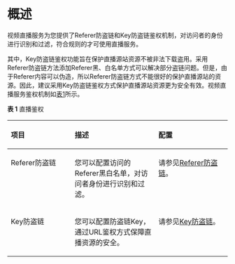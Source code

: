 # 概述<a name="live01000300"></a>

视频直播服务为您提供了Referer防盗链和Key防盗链鉴权机制，对访问者的身份进行识别和过滤，符合规则的才可使用直播服务。

其中，Key防盗链鉴权功能旨在保护直播源站资源不被非法下载盗用。采用Referer防盗链方法添加Referer黑、白名单方式可以解决部分盗链问题。但是，由于Referer内容可以伪造，所以Referer防盗链方式不能很好的保护直播源站的资源。因此，建议采用Key防盗链鉴权方式保护直播源站资源更为安全有效。视频直播服务鉴权机制如[表1](#table9669104317269)所示。

**表 1**  直播鉴权

<a name="table9669104317269"></a>
<table><thead align="left"><tr id="row866934315262"><th class="cellrowborder" valign="top" width="28.999999999999996%" id="mcps1.2.4.1.1"><p id="p136698431268"><a name="p136698431268"></a><a name="p136698431268"></a>项目</p>
</th>
<th class="cellrowborder" valign="top" width="38%" id="mcps1.2.4.1.2"><p id="p9669143132616"><a name="p9669143132616"></a><a name="p9669143132616"></a>描述</p>
</th>
<th class="cellrowborder" valign="top" width="33%" id="mcps1.2.4.1.3"><p id="p1669144318265"><a name="p1669144318265"></a><a name="p1669144318265"></a>配置</p>
</th>
</tr>
</thead>
<tbody><tr id="row26691433264"><td class="cellrowborder" valign="top" width="28.999999999999996%" headers="mcps1.2.4.1.1 "><p id="p14669114342614"><a name="p14669114342614"></a><a name="p14669114342614"></a>Referer防盗链</p>
</td>
<td class="cellrowborder" valign="top" width="38%" headers="mcps1.2.4.1.2 "><p id="p1066924362613"><a name="p1066924362613"></a><a name="p1066924362613"></a>您可以配置访问的Referer黑白名单，对访问者身份进行识别和过滤。</p>
</td>
<td class="cellrowborder" valign="top" width="33%" headers="mcps1.2.4.1.3 "><p id="p1669144314261"><a name="p1669144314261"></a><a name="p1669144314261"></a>请参见<a href="Referer防盗链-1.md">Referer防盗链</a>。</p>
</td>
</tr>
<tr id="row666916431269"><td class="cellrowborder" valign="top" width="28.999999999999996%" headers="mcps1.2.4.1.1 "><p id="p666924311265"><a name="p666924311265"></a><a name="p666924311265"></a>Key防盗链</p>
</td>
<td class="cellrowborder" valign="top" width="38%" headers="mcps1.2.4.1.2 "><p id="p13211945419"><a name="p13211945419"></a><a name="p13211945419"></a>您可以配置防盗链Key，通过URL鉴权方式保障直播资源的安全。</p>
</td>
<td class="cellrowborder" valign="top" width="33%" headers="mcps1.2.4.1.3 "><p id="p1669843182616"><a name="p1669843182616"></a><a name="p1669843182616"></a>请参见<a href="Key防盗链-2.md">Key防盗链</a>。</p>
</td>
</tr>
</tbody>
</table>

